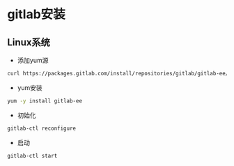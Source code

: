 # gitlab安装
## Linux系统
- 添加yum源
```sh
curl https://packages.gitlab.com/install/repositories/gitlab/gitlab-ee/script.rpm.sh | bash
```
- yum安装
```sh
yum -y install gitlab-ee
```
- 初始化
```sh
gitlab-ctl reconfigure
```
- 启动
```sh
gitlab-ctl start
```
